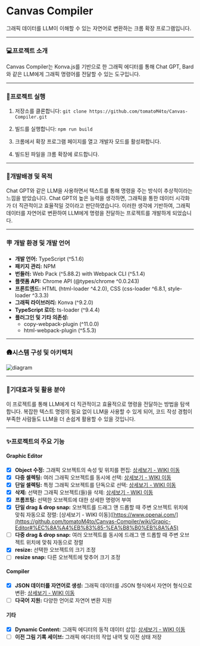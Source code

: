# Canvas Compiler
그래픽 데이터를 LLM이 이해할 수 있는 자연어로 변환하는 크롬 확장 프로그램입니다.

***
### 💻프로젝트 소개
Canvas Compiler는 Konva.js를 기반으로 한 그래픽 에디터를 통해 Chat GPT, Bard와 같은 LLM에게 그래픽 명령어를 전달할 수 있는 도구입니다.

***
### 🏁프로젝트 실행

1. 저장소를 클론합니다:  `git clone https://github.com/tomatoM4to/Canvas-Compiler.git`
   
2. 빌드를 실행합니다:  `npm run build`
   
3. 크롬에서 확장 프로그램 페이지를 열고 개발자 모드를 활성화합니다.

4. 빌드된 파일을 크롬 확장에 로드합니다.

***
### 🌠개발배경 및 목적
Chat GPT와 같은 LLM을 사용하면서 텍스트를 통해 명령을 주는 방식이 추상적이라는 느낌을 받았습니다. Chat GPT의 높은 능력을 생각하면, 그래픽을 통한 데이터 시각화가 더 직관적이고 효율적일 것이라고 판단하였습니다. 이러한 생각에 기반하여, 그래픽 데이터를 자연어로 변환하여 LLM에게 명령을 전달하는 프로젝트를 개발하게 되었습니다.


***
### 🪧 개발 환경 및 개발 언어
- **개발 언어:** TypeScript (^5.1.6)
- **패키지 관리:** NPM
- **번들러:** Web Pack (^5.88.2) with Webpack CLI (^5.1.4)
- **플랫폼 API:** Chrome API (@types/chrome ^0.0.243)
- **프론트엔드:** HTML (html-loader ^4.2.0), CSS (css-loader ^6.8.1, style-loader ^3.3.3) 
- **그래픽 라이브러리:** Konva (^9.2.0)
- **TypeScript 로더:** ts-loader (^9.4.4)
- **플러그인 및 기타 의존성:**
  - copy-webpack-plugin (^11.0.0)
  - html-webpack-plugin (^5.5.3)



***
### 🛖시스템 구성 및 아키텍처

![diagram](https://github.com/tomatoM4to/Canvas-Compiler/assets/106623315/707f19be-4779-4695-b5ca-feb9ab69a59d)


***
### 🚀기대효과 및 활용 분야
이 프로젝트를 통해 LLM에게 더 직관적이고 효율적으로 명령을 전달하는 방법을 탐색합니다.
복잡한 텍스트 명령의 필요 없이 LLM을 사용할 수 있게 되어, 코드 작성 경험이 부족한 사람들도 LLM을 더 손쉽게 활용할 수 있을 것입니다.


***
### ✨프로젝트의 주요 기능

#### Graphic Editor
- [x] **Object 수정:** 그래픽 오브젝트의 속성 및 위치를 편집: [상세보기 - WIKI 이동](https://github.com/tomatoM4to/Canvas-Compiler/wiki/Grapic-Editor#object-%EC%88%98%EC%A0%95)
- [x] **다중 셀렉팅:** 여러 그래픽 오브젝트를 동시에 선택: [상세보기 - WIKI 이동](https://github.com/tomatoM4to/Canvas-Compiler/wiki/Grapic-Editor#%EB%8B%A4%EC%A4%91-%EC%85%80%EB%A0%89%ED%8C%85-%EA%B8%B0%EB%8A%A5)
- [x] **단일 셀렉팅:** 특정 그래픽 오브젝트를 단독으로 선택: [상세보기 - WIKI 이동](https://github.com/tomatoM4to/Canvas-Compiler/wiki/Grapic-Editor#%EB%8B%A8%EC%9D%BC-%EC%85%80%EB%A0%89%ED%8C%85-%EA%B8%B0%EB%8A%A5)
- [x] **삭제:** 선택한 그래픽 오브젝트(들)을 삭제: [상세보기 - WIKI 이동](https://github.com/tomatoM4to/Canvas-Compiler/wiki/Grapic-Editor#%EC%82%AD%EC%A0%9C)
- [x] **프롬프팅:** 선택한 오브젝트에 대한 상세한 명령어 부여
- [x] **단일 drag & drop snap:** 오브젝트를 드래그 앤 드롭할 때 주변 오브젝트 위치에 맞춰 자동으로 정렬: [상세보기 - WIKI 이동]([https://www.openai.com/](https://github.com/tomatoM4to/Canvas-Compiler/wiki/Grapic-Editor#%EC%8A%A4%EB%83%85-%EA%B8%B0%EB%8A%A5)
- [ ] **다중 drag & drop snap:** 여러 오브젝트를 동시에 드래그 앤 드롭할 때 주변 오브젝트 위치에 맞춰 자동으로 정렬
- [x] **resize:** 선택한 오브젝트의 크기 조정
- [ ] **resize snap:** 다른 오브젝트에 맞추어 크기 조정

#### Compiler
- [x] **JSON 데이터를 자연어로 생성:** 그래픽 데이터를 JSON 형식에서 자연어 형식으로 변환: [상세보기 - WIKI 이동](https://github.com/tomatoM4to/Canvas-Compiler/wiki/Compiler#json-%EB%8D%B0%EC%9D%B4%ED%84%B0-%EC%9E%90%EC%97%B0%EC%96%B4-%EC%83%9D%EC%84%B1)
- [ ] **다국어 지원:** 다양한 언어로 자연어 변환 지원

#### 기타
- [x] **Dynamic Content:** 그래픽 에디터의 동적 데이터 삽입: [상세보기 - WIKI 이동](https://github.com/tomatoM4to/Canvas-Compiler/wiki/%EA%B8%B0%ED%83%80#%EB%8F%99%EC%A0%81-%EB%8D%B0%EC%9D%B4%ED%84%B0-%EC%82%BD%EC%9E%85)
- [ ] **이전 그림 기록 세이브:** 그래픽 에디터의 작업 내역 및 이전 상태 저장
